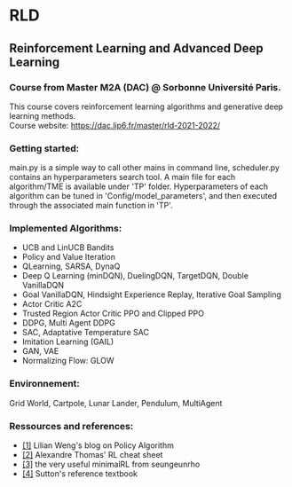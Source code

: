 # RLD
## Reinforcement Learning and Advanced Deep Learning

### Course from Master M2A (DAC) @ Sorbonne Université Paris.
This course covers reinforcement learning algorithms and generative deep learning methods.  
Course website: https://dac.lip6.fr/master/rld-2021-2022/

### Getting started:
main.py is a simple way to call other mains in command line, scheduler.py contains an hyperparameters search tool. A main file for each algorithm/TME is available under 'TP' folder.
Hyperparameters of each algorithm can be tuned in 'Config/model_parameters', and then executed through the associated main function in 'TP'.

### Implemented Algorithms:
- UCB and LinUCB Bandits
- Policy and Value Iteration 
- QLearning, SARSA, DynaQ
- Deep Q Learning (minDQN), DuelingDQN, TargetDQN, Double VanillaDQN
- Goal VanillaDQN, Hindsight Experience Replay, Iterative Goal Sampling
- Actor Critic A2C
- Trusted Region Actor Critic PPO and Clipped PPO
- DDPG, Multi Agent DDPG
- SAC, Adaptative Temperature SAC
- Imitation Learning (GAIL)
- GAN, VAE
- Normalizing Flow: GLOW

### Environnement:
Grid World, Cartpole, Lunar Lander, Pendulum, MultiAgent
    
### Ressources and references:
- [[1]](https://lilianweng.github.io/lil-log/2018/04/08/policy-gradient-algorithms.html) Lilian Weng's blog on Policy Algorithm
- [[2]](https://github.com/alexandrethm/rl-cheatsheet) Alexandre Thomas' RL cheat sheet
- [[3]](https://github.com/seungeunrho/minimalRL) the very useful minimalRL from seungeunrho
- [[4]](https://web.stanford.edu/class/psych209/Readings/SuttonBartoIPRLBook2ndEd.pdf) Sutton's reference textbook
